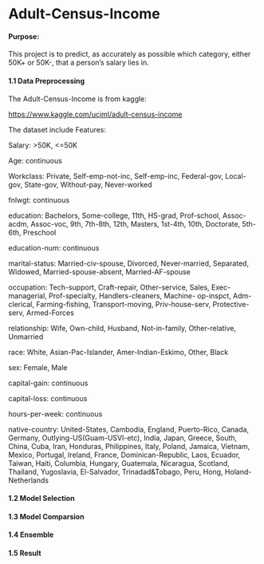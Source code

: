 # Adult-Census-Income

#### Purpose:

  This project is to predict, as accurately as possible which category, either 50K+ or 50K-, that a person’s salary lies in. 

#### 1.1 Data Preprocessing

  The Adult-Census-Income is from kaggle:
  
  https://www.kaggle.com/uciml/adult-census-income

  The dataset include Features:

  Salary: >50K, <=50K

  Age: continuous

  Workclass: Private, Self-emp-not-inc, Self-emp-inc, Federal-gov, Local-gov, State-gov, Without-pay, Never-worked

  fnlwgt: continuous

  education: Bachelors, Some-college, 11th, HS-grad, Prof-school, Assoc-acdm, Assoc-voc, 9th, 7th-8th, 12th, Masters, 1st-4th,              10th, Doctorate, 5th-6th, Preschool

  education-num: continuous

  marital-status: Married-civ-spouse, Divorced, Never-married, Separated, Widowed, Married-spouse-absent, Married-AF-spouse

  occupation: Tech-support, Craft-repair, Other-service, Sales, Exec-managerial, Prof-specialty, Handlers-cleaners, Machine-                 op-inspct, Adm-clerical, Farming-fishing, Transport-moving, Priv-house-serv, Protective-serv, Armed-Forces

  relationship: Wife, Own-child, Husband, Not-in-family, Other-relative, Unmarried

  race: White, Asian-Pac-Islander, Amer-Indian-Eskimo, Other, Black

  sex: Female, Male

  capital-gain: continuous

  capital-loss: continuous

  hours-per-week: continuous

  native-country: United-States, Cambodia, England, Puerto-Rico, Canada, Germany, Outlying-US(Guam-USVI-etc), India, Japan, Greece, South, China, Cuba, Iran, Honduras, Philippines, Italy, Poland, Jamaica, Vietnam, Mexico, Portugal, Ireland, France, Dominican-Republic, Laos, Ecuador, Taiwan, Haiti, Columbia, Hungary, Guatemala, Nicaragua, Scotland, Thailand, Yugoslavia, El-Salvador, Trinadad&Tobago, Peru, Hong, Holand-Netherlands

#### 1.2 Model Selection


#### 1.3 Model Comparsion


#### 1.4 Ensemble


#### 1.5 Result

